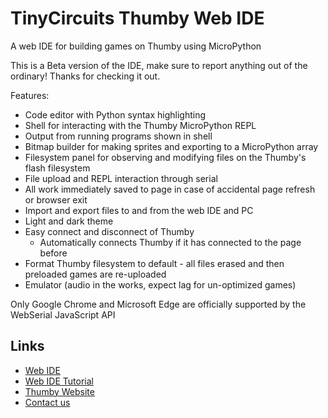 # TinyCircuits Thumby Web IDE

A web IDE for building games on Thumby using MicroPython

This is a Beta version of the IDE, make sure to report anything out of the ordinary! Thanks for checking it out.

Features:
* Code editor with Python syntax highlighting
* Shell for interacting with the Thumby MicroPython REPL
* Output from running programs shown in shell
* Bitmap builder for making sprites and exporting to a MicroPython array
* Filesystem panel for observing and modifying files on the Thumby's flash filesystem
* File upload and REPL interaction through serial
* All work immediately saved to page in case of accidental page refresh or browser exit
* Import and export files to and from the web IDE and PC
* Light and dark theme
* Easy connect and disconnect of Thumby
    * Automatically connects Thumby if it has connected to the page before
* Format Thumby filesystem to default - all files erased and then preloaded games are re-uploaded
* Emulator (audio in the works, expect lag for un-optimized games)

Only Google Chrome and Microsoft Edge are officially supported by the WebSerial JavaScript API

## Links
* [Web IDE](https://tinycircuits.github.io/)
* [Web IDE Tutorial](https://tinycircuits.com/blogs/thumby/building-a-game-with-the-thumby-ide)
* [Thumby Website](https://thumby.us)
* [Contact us](https://tinycircuits.com/pages/contact-us)